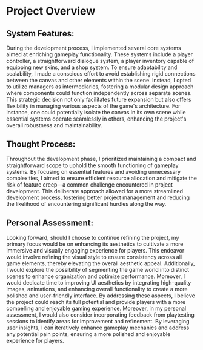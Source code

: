 # Project Overview
## System Features:
During the development process, I implemented several core systems aimed at enriching gameplay functionality. These systems include a player controller, a straightforward dialogue system, a player inventory capable of equipping new skins, and a shop system. To ensure adaptability and scalability, I made a conscious effort to avoid establishing rigid connections between the canvas and other elements within the scene. Instead, I opted to utilize managers as intermediaries, fostering a modular design approach where components could function independently across separate scenes. This strategic decision not only facilitates future expansion but also offers flexibility in managing various aspects of the game's architecture. For instance, one could potentially isolate the canvas in its own scene while essential systems operate seamlessly in others, enhancing the project's overall robustness and maintainability.

## Thought Process:
Throughout the development phase, I prioritized maintaining a compact and straightforward scope to uphold the smooth functioning of gameplay systems. By focusing on essential features and avoiding unnecessary complexities, I aimed to ensure efficient resource allocation and mitigate the risk of feature creep—a common challenge encountered in project development. This deliberate approach allowed for a more streamlined development process, fostering better project management and reducing the likelihood of encountering significant hurdles along the way.

## Personal Assessment:
Looking forward, should I choose to continue refining the project, my primary focus would be on enhancing its aesthetics to cultivate a more immersive and visually engaging experience for players. This endeavor would involve refining the visual style to ensure consistency across all game elements, thereby elevating the overall aesthetic appeal. Additionally, I would explore the possibility of segmenting the game world into distinct scenes to enhance organization and optimize performance. Moreover, I would dedicate time to improving UI aesthetics by integrating high-quality images, animations, and enhancing overall functionality to create a more polished and user-friendly interface. By addressing these aspects, I believe the project could reach its full potential and provide players with a more compelling and enjoyable gaming experience.
Moreover, in my personal assessment, I would also consider incorporating feedback from playtesting sessions to identify areas for improvement and refinement. By leveraging user insights, I can iteratively enhance gameplay mechanics and address any potential pain points, ensuring a more polished and enjoyable experience for players.
